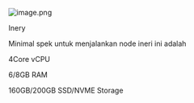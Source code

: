 ![image.png]( {https://cryptodailycdn.ams3.cdn.digitaloceanspaces.com/image-2022-06-01-150625.jpg} )

Inery

Minimal spek untuk menjalankan node ineri ini adalah

4Core vCPU

6/8GB RAM

160GB/200GB SSD/NVME Storage
